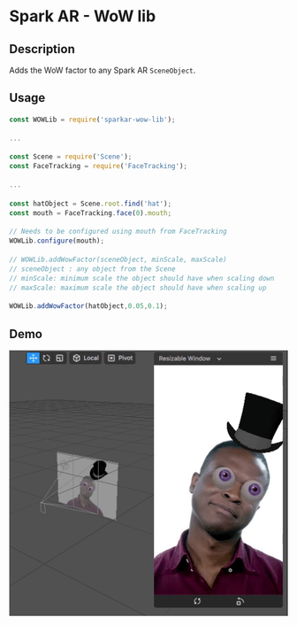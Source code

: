 # Spark AR - WoW lib

## Description

Adds the WoW factor to any Spark AR `SceneObject`.

## Usage

```javascript
const WOWLib = require('sparkar-wow-lib');

...

const Scene = require('Scene');
const FaceTracking = require('FaceTracking');

...

const hatObject = Scene.root.find('hat');
const mouth = FaceTracking.face(0).mouth;

// Needs to be configured using mouth from FaceTracking
WOWLib.configure(mouth);

// WOWLib.addWowFactor(sceneObject, minScale, maxScale)
// sceneObject : any object from the Scene
// minScale: minimum scale the object should have when scaling down
// maxScale: maximum scale the object should have when scaling up

WOWLib.addWowFactor(hatObject,0.05,0.1);

```

## Demo

![Spark AR WOW Lib](https://raw.githubusercontent.com/ahmed-shehata/sparkar-wow-lib/master/demo.gif)
